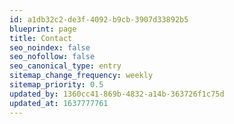 ```yaml
---
id: a1db32c2-de3f-4092-b9cb-3907d33892b5
blueprint: page
title: Contact
seo_noindex: false
seo_nofollow: false
seo_canonical_type: entry
sitemap_change_frequency: weekly
sitemap_priority: 0.5
updated_by: 1360cc41-869b-4832-a14b-363726f1c75d
updated_at: 1637777761
---
```

